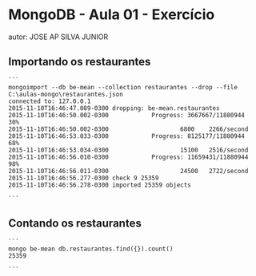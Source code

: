 # MongoDB - Aula 01 - Exercício
autor: JOSE AP SILVA JUNIOR

## Importando os restaurantes

	```
	mongoimport --db be-mean --collection restaurantes --drop --file C:\aulas-mongo\restaurantes.json
	connected to: 127.0.0.1
	2015-11-10T16:46:47.089-0300 dropping: be-mean.restaurantes
	2015-11-10T16:46:50.002-0300            Progress: 3667667/11880944      30%
	2015-11-10T16:46:50.002-0300                    6800    2266/second
	2015-11-10T16:46:53.033-0300            Progress: 8125177/11880944      68%
	2015-11-10T16:46:53.034-0300                    15100   2516/second
	2015-11-10T16:46:56.010-0300            Progress: 11659431/11880944     98%
	2015-11-10T16:46:56.011-0300                    24500   2722/second
	2015-11-10T16:46:56.277-0300 check 9 25359
	2015-11-10T16:46:56.278-0300 imported 25359 objects

	```

## Contando os restaurantes

	```
	mongo be-mean db.restaurantes.find({}).count()
	25359

	```
